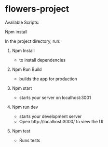 # flowers-project

Available Scripts:

Npm install

In the project directory, run:

1. Npm Install

   - to install dependencies

2. Npm Run Build

   - builds the app for production

3. Npm start

   - starts your server on localhost:3001

4. Npm run dev

   - starts your development server
   - Open http://localhost:3000/ to view the UI

5. Npm test
   - Runs tests
